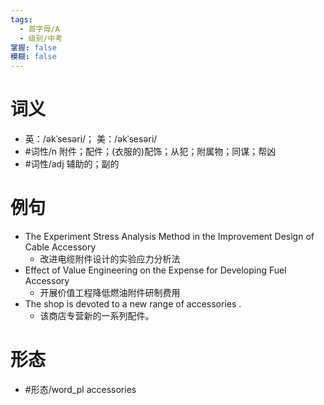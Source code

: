```yaml
---
tags:
  - 首字母/A
  - 级别/中考
掌握: false
模糊: false
---
```

# 词义
- 英：/əkˈsesəri/； 美：/əkˈsesəri/
- #词性/n  附件；配件；(衣服的)配饰；从犯；附属物；同谋；帮凶
- #词性/adj  辅助的；副的
# 例句
- The Experiment Stress Analysis Method in the Improvement Design of Cable Accessory
	- 改进电缆附件设计的实验应力分析法
- Effect of Value Engineering on the Expense for Developing Fuel Accessory
	- 开展价值工程降低燃油附件研制费用
- The shop is devoted to a new range of accessories .
	- 该商店专营新的一系列配件。
# 形态
- #形态/word_pl accessories
